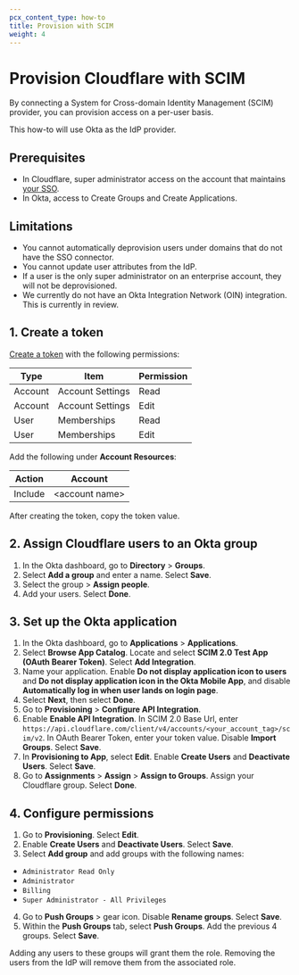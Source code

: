 ```yaml
---
pcx_content_type: how-to
title: Provision with SCIM
weight: 4
---
```


# Provision Cloudflare with SCIM

By connecting a System for Cross-domain Identity Management (SCIM) provider, you can provision access on a per-user basis.

This how-to will use Okta as the IdP provider.

## Prerequisites

- In Cloudflare, super administrator access on the account that maintains [your SSO](/cloudflare-one/applications/configure-apps/dash-sso-apps/).
- In Okta, access to Create Groups and Create Applications.

## Limitations

- You cannot automatically deprovision users under domains that do not have the SSO connector.
- You cannot update user attributes from the IdP.
- If a user is the only super administrator on an enterprise account, they will not be deprovisioned.
- We currently do not have an Okta Integration Network (OIN) integration. This is currently in review.

## 1. Create a token

[Create a token](/fundamentals/api/get-started/create-token/) with the following permissions:

| Type    | Item             | Permission |
| ------- | ---------------- | ---------- |
| Account | Account Settings | Read       |
| Account | Account Settings | Edit       |
| User    | Memberships      | Read       |
| User    | Memberships      | Edit       |

Add the following under **Account Resources**:

| Action  | Account          |
| ------- | ---------------- |
| Include | \<account name\> |

After creating the token, copy the token value.

## 2. Assign Cloudflare users to an Okta group

1. In the Okta dashboard, go to **Directory** > **Groups**.
2. Select **Add a group** and enter a name. Select **Save**.
3. Select the group > **Assign people**.
4. Add your users. Select **Done**.

## 3. Set up the Okta application

1. In the Okta dashboard, go to **Applications** > **Applications**.
2. Select **Browse App Catalog**. Locate and select **SCIM 2.0 Test App (OAuth Bearer Token)**. Select **Add Integration**.
3. Name your application. Enable **Do not display application icon to users** and **Do not display application icon in the Okta Mobile App**, and disable **Automatically log in when user lands on login page**.
4. Select **Next**, then select **Done**.
5. Go to **Provisioning** > **Configure API Integration**.
6. Enable **Enable API Integration**. In SCIM 2.0 Base Url, enter `https://api.cloudflare.com/client/v4/accounts/<your_account_tag>/scim/v2`. In OAuth Bearer Token, enter your token value. Disable **Import Groups**. Select **Save**.
7. In **Provisioning to App**, select **Edit**. Enable **Create Users** and **Deactivate Users**. Select **Save**.
8. Go to **Assignments** > **Assign** > **Assign to Groups**. Assign your Cloudflare group. Select **Done**.

## 4. Configure permissions

1. Go to **Provisioning**. Select **Edit**.
2. Enable **Create Users** and **Deactivate Users**. Select **Save**.
3. Select **Add group** and add groups with the following names:

- `Administrator Read Only`
- `Administrator`
- `Billing`
- `Super Administrator - All Privileges`

4. Go to **Push Groups** > gear icon. Disable **Rename groups**. Select **Save**.
5. Within the **Push Groups** tab, select **Push Groups**. Add the previous 4 groups. Select **Save**.

Adding any users to these groups will grant them the role. Removing the users from the IdP will remove them from the associated role.
